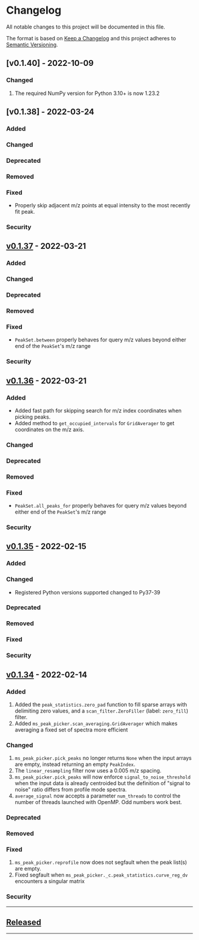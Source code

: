 # Changelog
All notable changes to this project will be documented in this file.

The format is based on [Keep a Changelog][Keep a Changelog] and this project adheres to [Semantic Versioning][Semantic Versioning].

## [v0.1.40] - 2022-10-09

### Changed
1. The required NumPy version for Python 3.10+ is now 1.23.2


## [v0.1.38] - 2022-03-24

### Added

### Changed

### Deprecated

### Removed

### Fixed
- Properly skip adjacent m/z points at equal intensity to the most recently fit peak.

### Security


## [v0.1.37] - 2022-03-21

### Added

### Changed

### Deprecated

### Removed

### Fixed
- `PeakSet.between` properly behaves for query m/z values beyond either end of the `PeakSet`'s m/z range

### Security


## [v0.1.36] - 2022-03-21

### Added
- Added fast path for skipping search for m/z index coordinates when picking peaks.
- Added method to `get_occupied_intervals` for `GridAverager` to get coordinates on the m/z axis.

### Changed

### Deprecated

### Removed

### Fixed
- `PeakSet.all_peaks_for` properly behaves for query m/z values beyond either end of the `PeakSet`'s m/z range

### Security


## [v0.1.35] - 2022-02-15

### Added

### Changed
- Registered Python versions supported changed to Py37-39

### Deprecated

### Removed

### Fixed

### Security


## [v0.1.34] - 2022-02-14


### Added
1. Added the `peak_statistics.zero_pad` function to fill sparse arrays with delimiting zero values, and a
   `scan_filter.ZeroFiller` (label: `zero_fill`) filter.
2. Added `ms_peak_picker.scan_averaging.GridAverager` which makes averaging a fixed set of spectra more efficient

### Changed
1. `ms_peak_picker.pick_peaks` no longer returns `None` when the input arrays are empty, instead returning
   an empty `PeakIndex`.
2. The `linear_resampling` filter now uses a 0.005 m/z spacing.
3. `ms_peak_picker.pick_peaks` will now enforce `signal_to_noise_threshold` when the input data is already centroided
   but the definition of "signal to noise" ratio differs from profile mode spectra.
4. `average_signal` now accepts a parameter `num_threads` to control the number of threads launched with OpenMP. Odd numbers
   work best.

### Deprecated

### Removed

### Fixed
1. `ms_peak_picker.reprofile` now does not segfault when the peak list(s) are empty.
2. Fixed segfault when `ms_peak_picker._c.peak_statistics.curve_reg_dv` encounters a singular matrix


### Security


---

## [Released]

---

<!-- Links -->
[Keep a Changelog]: https://keepachangelog.com/
[Semantic Versioning]: https://semver.org/

<!-- Versions -->
[Unreleased]: https://github.com/mobiusklein/ms_peak_picker/compare/v0.1.37...HEAD
[Released]: https://github.com/mobiusklein/ms_peak_picker/releases
[0.1.28]: https://github.com/mobiusklein/ms_peak_picker/releases/v0.1.28
[v0.1.34]: https://github.com/mobiusklein/ms_peak_picker/releases/v0.1.34
[v0.1.35]: https://github.com/mobiusklein/ms_peak_picker/releases/v0.1.35
[v0.1.36]: https://github.com/mobiusklein/ms_peak_picker/releases/v0.1.36
[v0.1.37]: https://github.com/mobiusklein/ms_peak_picker/releases/v0.1.37